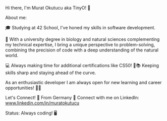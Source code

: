 Hi there, I'm Murat Okutucu aka TinyO! 🤖

About me:

🎓 Studying at 42 School, I've honed my skills in software development.

🔬 With a university degree in biology and natural sciences complementing my technical expertise, I bring a unique perspective to problem-solving, combining the precision of code with a deep understanding of the natural world.

💻 Always making time for additional certifications like CS50! 🌟📚 Keeping skills sharp and staying ahead of the curve.

As an enthusiastic developer I am always open for new learning and career opportunities!  🚀✨

Let's Connect!
📌 From Germany
🔗 Connect with me on LinkedIn: www.linkedin.com/in/muratokutucu

Status: Always coding! 🖥️
